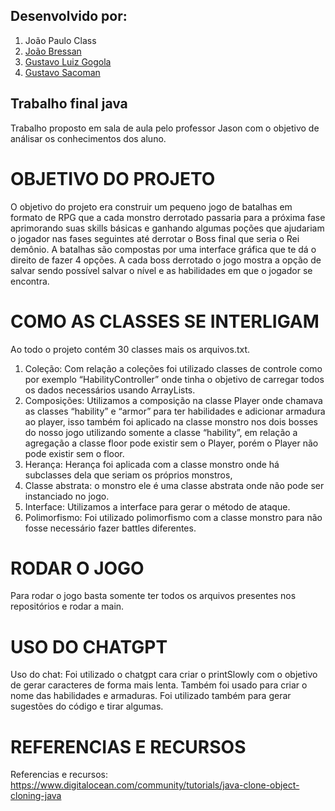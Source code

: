## Desenvolvido por:
<ol>
  <li>
    <a href"https://github.com/JoaoPauloClass">João Paulo Class</a>
  </li>
  <li>
    <a href="https://github.com/joaovbressan">João Bressan</a>
  </li>
  <li>
    <a href="https://github.com/gustavogogola91">Gustavo Luiz Gogola</a>
  </li>
  <li>
    <a href="https://github.com/GustavoSacoman">Gustavo Sacoman</a>
  </li>
</ol>


## Trabalho final java

Trabalho proposto em sala de aula pelo professor Jason com o objetivo de análisar os conhecimentos dos aluno.

# OBJETIVO DO PROJETO
O objetivo do projeto era construir um pequeno jogo de batalhas em formato de RPG que a cada monstro derrotado passaria para a próxima fase aprimorando suas skills básicas e ganhando algumas poções que ajudariam o jogador nas fases seguintes até derrotar o Boss final que seria o Rei demônio. A batalhas são compostas por uma interface gráfica que te dá o direito de fazer 4 opções. A cada boss derrotado o jogo mostra a opção de salvar sendo possível salvar o nível e as habilidades em que o jogador se encontra.  

# COMO AS CLASSES SE INTERLIGAM

Ao todo o projeto contém 30 classes mais os arquivos.txt.
1. Coleção:  Com relação a coleções foi utilizado classes de controle como por exemplo “HabilityController” onde tinha o objetivo de carregar todos os dados necessários usando ArrayLists.
2. Composições: Utilizamos a composição na classe Player onde chamava as classes “hability” e “armor” para ter habilidades e adicionar armadura ao player, isso também foi aplicado na classe monstro nos dois bosses do nosso jogo utilizando somente a classe “hability”, em relação a agregação a classe floor pode existir sem o Player, porém o Player não pode existir sem o floor.
3. Herança: Herança foi aplicada com a classe monstro onde há subclasses dela que seriam os próprios monstros, 
4. Classe abstrata: o monstro ele é uma classe abstrata onde não pode ser instanciado no jogo.
5. Interface: Utilizamos a interface para gerar o método de ataque.
6. Polimorfismo: Foi utilizado polimorfismo com a classe monstro para não fosse necessário fazer battles diferentes.

# RODAR O JOGO

Para rodar o jogo basta somente ter todos os arquivos presentes nos repositórios e rodar a main.

# USO DO CHATGPT

Uso do chat:
Foi utilizado o chatgpt cara criar o printSlowly com o objetivo de gerar caracteres de forma mais lenta. Também foi usado para criar o nome das habilidades e armaduras. Foi utilizado também para gerar sugestões do código e tirar algumas.

# REFERENCIAS E RECURSOS
Referencias e recursos: https://www.digitalocean.com/community/tutorials/java-clone-object-cloning-java
